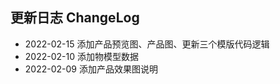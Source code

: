 ## 更新日志 ChangeLog

- 2022-02-15 
  添加产品预览图、产品图、更新三个模版代码逻辑
- 2022-02-10
  添加物模型数据
- 2022-02-09
  添加产品效果图说明